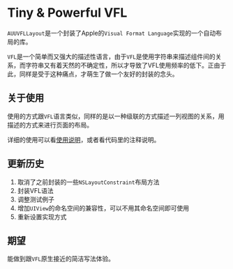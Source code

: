 # Tiny & Powerful VFL

`AUUVFLLayout`是一个封装了Apple的`Visual Format Language`实现的一个自动布局的库。

`VFL`是一个简单而又强大的描述性语言，由于`VFL`是使用字符串来描述组件间的关系，而字符串又有着天然的不确定性，所以才导致了VFL使用频率的低下。正由于此，同样是受于这种痛点，才萌生了做一个友好的封装的念头。

## 关于使用

使用的方式跟`VFL`语言类似，同样的是以一种级联的方式描述一列视图的关系，用描述的方式来进行页面的布局。

详细的使用可以看[使用说明](./Using/Using_v01.md)，或者看代码里的注释说明。

## 更新历史

1. 取消了之前封装的一些`NSLayoutConstraint`布局方法
2. 封装VFL语法
3. 调整测试例子
4. 增加`UIView`的命名空间的兼容性，可以不用其命名空间即可使用
5. 重新设置实现方式

## 期望

能做到跟`VFL`原生接近的简洁写法体验。
